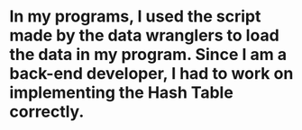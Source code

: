 <h1> In my programs, I used the script made by the data wranglers to load the data in my program. 
Since I am a back-end developer, I had to work on implementing the Hash Table correctly. </h1>

